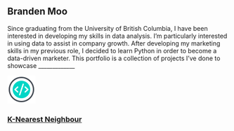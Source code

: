 ## Branden Moo

Since graduating from the University of British Columbia, I have been interested in developing my skills in data analysis. I’m particularly interested in using data to assist in company growth. After developing my marketing skills in my previous role, I decided to learn Python in order to become a data-driven marketer. This portfolio is a collection of projects I’ve done to showcase _____________ 

![Image](images/icon.png)
### [K-Nearest Neighbour](https://docs.google.com/document/d/1HkFOGCF4F-yXWQoHKYMSSGBHxeNfqdR5dHLFa-DKSk0/edit)



